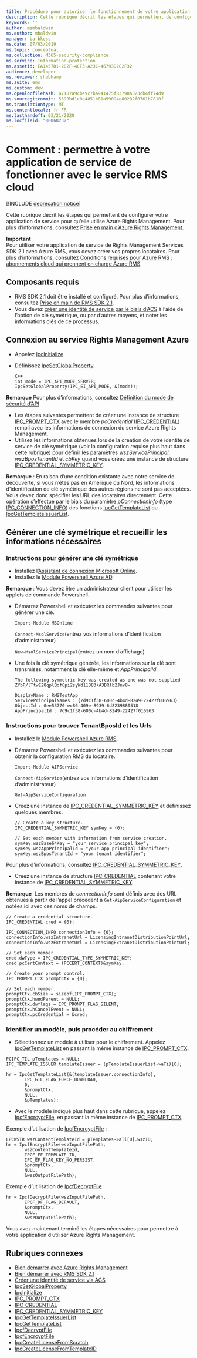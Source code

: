 ```yaml
---
title: Procédure pour autoriser le fonctionnement de votre application de service avec le service RMS cloud | Azure RMS
description: Cette rubrique décrit les étapes qui permettent de configurer votre application de service pour qu’elle utilise Azure Rights Management.
keywords: ''
author: msmbaldwin
ms.author: mbaldwin
manager: barbkess
ms.date: 07/03/2019
ms.topic: conceptual
ms.collection: M365-security-compliance
ms.service: information-protection
ms.assetid: EA1457D1-282F-4CF3-A23C-46793D2C2F32
audience: developer
ms.reviewer: shubhamp
ms.suite: ems
ms.custom: dev
ms.openlocfilehash: 47107a9cbe9c7ba941475f83798a323cb4ff74d9
ms.sourcegitcommit: 5390bd1e0e4851b81a59094e80202f0761b7810f
ms.translationtype: MT
ms.contentlocale: fr-FR
ms.lasthandoff: 03/21/2020
ms.locfileid: "80068232"
---
```

# <a name="how-to-enable-your-service-application-to-work-with-cloud-based-rms"></a>Comment : permettre à votre application de service de fonctionner avec le service RMS cloud

[!INCLUDE [deprecation notice](../includes/deprecation-warning.md)]

Cette rubrique décrit les étapes qui permettent de configurer votre application de service pour qu’elle utilise Azure Rights Management. Pour plus d’informations, consultez [Prise en main d’Azure Rights Management](https://technet.microsoft.com/library/jj585016.aspx).

**Important**  
Pour utiliser votre application de service de Rights Management Services SDK 2.1 avec Azure RMS, vous devez créer vos propres locataires. Pour plus d’informations, consultez [Conditions requises pour Azure RMS : abonnements cloud qui prennent en charge Azure RMS](../requirements.md).

## <a name="prerequisites"></a>Composants requis

-   RMS SDK 2.1 doit être installé et configuré. Pour plus d’informations, consultez [Prise en main de RMS SDK 2.1](getting-started-with-ad-rms-2-0.md).
-   Vous devez [créer une identité de service par le biais d’ACS](https://msdn.microsoft.com/library/gg185924.aspx) à l’aide de l’option de clé symétrique, ou par d’autres moyens, et noter les informations clés de ce processus.

## <a name="connecting-to-the-azure-rights-management-service"></a>Connexion au service Rights Management Azure

-   Appelez [IpcInitialize](https://msdn.microsoft.com/library/jj127295.aspx).
-   Définissez [IpcSetGlobalProperty](https://msdn.microsoft.com/library/hh535270.aspx).

        C++
        int mode = IPC_API_MODE_SERVER;
        IpcSetGlobalProperty(IPC_EI_API_MODE, &(mode));


  **Remarque**  Pour plus d’informations, consultez [Définition du mode de sécurité d’API](setting-the-api-security-mode-api-mode.md)


-   Les étapes suivantes permettent de créer une instance de structure [IPC\_PROMPT\_CTX](https://msdn.microsoft.com/library/hh535278.aspx) avec le membre *pcCredential* ([IPC\_CREDENTIAL](https://msdn.microsoft.com/library/hh535275.aspx)) rempli avec les informations de connexion du service Azure Rights Management.
-   Utilisez les informations obtenues lors de la création de votre identité de service de clé symétrique (voir la configuration requise plus haut dans cette rubrique) pour définir les paramètres *wszServicePrincipal*, *wszBposTenantId* et *cbKey* quand vous créez une instance de structure [IPC\_CREDENTIAL\_SYMMETRIC\_KEY](https://msdn.microsoft.com/library/dn133062.aspx).

**Remarque** : En raison d’une condition existante avec notre service de découverte, si vous n’êtes pas en Amérique du Nord, les informations d’identification de clé symétrique des autres régions ne sont pas acceptées. Vous devez donc spécifier les URL des locataires directement. Cette opération s’effectue par le biais du paramètre *pConnectionInfo* (type [IPC\_CONNECTION\_INFO](https://msdn.microsoft.com/library/hh535274.aspx)) des fonctions [IpcGetTemplateList](https://msdn.microsoft.com/library/hh535267.aspx) ou [IpcGetTemplateIssuerList](https://msdn.microsoft.com/library/hh535266.aspx).

## <a name="generate-a-symmetric-key-and-collect-the-needed-information"></a>Générer une clé symétrique et recueillir les informations nécessaires

### <a name="instructions-to-generate-a-symmetric-key"></a>Instructions pour générer une clé symétrique

-   Installez l’[Assistant de connexion Microsoft Online](https://go.microsoft.com/fwlink/p/?LinkID=286152).
-   Installez le [Module Powershell Azure AD](https://bposast.vo.msecnd.net/MSOPMW/8073.4/amd64/AdministrationConfig-en.msi).

**Remarque** : Vous devez être un administrateur client pour utiliser les applets de commande Powershell.

- Démarrez Powershell et exécutez les commandes suivantes pour générer une clé.

    `Import-Module MSOnline`

    `Connect-MsolService`(entrez vos informations d’identification d’administrateur)

    `New-MsolServicePrincipal`(entrez un nom d’affichage)

- Une fois la clé symétrique générée, les informations sur la clé sont transmises, notamment la clé elle-même et *AppPrincipalId*.

      The following symmetric key was created as one was not supplied
      ZYbF/lTtwE28qplQofCpi2syWd11D83+A3DRlb2Jnv8=

      DisplayName : RMSTestApp
      ServicePrincipalNames : {7d9c1f38-600c-4b4d-8249-22427f016963}
      ObjectId : 0ee53770-ec86-409e-8939-6d8239880518
      AppPrincipalId : 7d9c1f38-600c-4b4d-8249-22427f016963


### <a name="instructions-to-find-out-tenantbposid-and-urls"></a>Instructions pour trouver **TenantBposId** et les **Urls**

-   Installez le [Module Powershell Azure RMS](https://technet.microsoft.com/library/jj585012.aspx).
-   Démarrez Powershell et exécutez les commandes suivantes pour obtenir la configuration RMS du locataire.

    `Import-Module AIPService`

    `Connect-AipService`(entrez vos informations d’identification d’administrateur)

    `Get-AipServiceConfiguration`


- Créez une instance de [IPC\_CREDENTIAL\_SYMMETRIC\_KEY](https://msdn.microsoft.com/library/dn133062.aspx) et définissez quelques membres.

      // Create a key structure.
      IPC_CREDENTIAL_SYMMETRIC_KEY symKey = {0};

      // Set each member with information from service creation.
      symKey.wszBase64Key = "your service principal key";
      symKey.wszAppPrincipalId = "your app principal identifier";
      symKey.wszBposTenantId = "your tenant identifier";


Pour plus d’informations, consultez [IPC\_CREDENTIAL\_SYMMETRIC\_KEY](https://msdn.microsoft.com/library/dn133062.aspx).

-   Créez une instance de structure [IPC\_CREDENTIAL](https://msdn.microsoft.com/library/hh535275.aspx) contenant votre instance de [IPC\_CREDENTIAL\_SYMMETRIC\_KEY](https://msdn.microsoft.com/library/dn133062.aspx).

**Remarque**  Les membres de *connectionInfo* sont définis avec des URL obtenues à partir de l’appel précédent à `Get-AipServiceConfiguration` et notées ici avec ces noms de champs.

    // Create a credential structure.
    IPC_CREDENTIAL cred = {0};

    IPC_CONNECTION_INFO connectionInfo = {0};
    connectionInfo.wszIntranetUrl = LicensingIntranetDistributionPointUrl;
    connectionInfo.wszExtranetUrl = LicensingExtranetDistributionPointUrl;

    // Set each member.
    cred.dwType = IPC_CREDENTIAL_TYPE_SYMMETRIC_KEY;
    cred.pcCertContext = (PCCERT_CONTEXT)&symKey;

    // Create your prompt control.
    IPC_PROMPT_CTX promptCtx = {0};

    // Set each member.
    promptCtx.cbSize = sizeof(IPC_PROMPT_CTX);
    promptCtx.hwndParent = NULL;
    promptCtx.dwflags = IPC_PROMPT_FLAG_SILENT;
    promptCtx.hCancelEvent = NULL;
    promptCtx.pcCredential = &cred;

### <a name="identify-a-template-and-then-encrypt"></a>Identifier un modèle, puis procéder au chiffrement

-   Sélectionnez un modèle à utiliser pour le chiffrement.
    Appelez [IpcGetTemplateList](https://msdn.microsoft.com/library/hh535267.aspx) en passant la même instance de [IPC\_PROMPT\_CTX](https://msdn.microsoft.com/library/hh535278.aspx).


~~~
PCIPC_TIL pTemplates = NULL;
IPC_TEMPLATE_ISSUER templateIssuer = (pTemplateIssuerList->aTi)[0];

hr = IpcGetTemplateList(&(templateIssuer.connectionInfo),
       IPC_GTL_FLAG_FORCE_DOWNLOAD,
       0,
       &promptCtx,
       NULL,
       &pTemplates);
~~~


-   Avec le modèle indiqué plus haut dans cette rubrique, appelez [IpcfEncrcyptFile](https://msdn.microsoft.com/library/dn133059.aspx), en passant la même instance de [IPC\_PROMPT\_CTX](https://msdn.microsoft.com/library/hh535278.aspx).

Exemple d’utilisation de [IpcfEncrcyptFile](https://msdn.microsoft.com/library/dn133059.aspx) :

    LPCWSTR wszContentTemplateId = pTemplates->aTi[0].wszID;
    hr = IpcfEncryptFile(wszInputFilePath,
           wszContentTemplateId,
           IPCF_EF_TEMPLATE_ID,
           IPC_EF_FLAG_KEY_NO_PERSIST,
           &promptCtx,
           NULL,
           &wszOutputFilePath);

Exemple d’utilisation de [IpcfDecryptFile](https://msdn.microsoft.com/library/dn133058.aspx) :

    hr = IpcfDecryptFile(wszInputFilePath,
           IPCF_DF_FLAG_DEFAULT,
           &promptCtx,
           NULL,
           &wszOutputFilePath);

Vous avez maintenant terminé les étapes nécessaires pour permettre à votre application d’utiliser Azure Rights Management.

## <a name="related-topics"></a>Rubriques connexes

* [Bien démarrer avec Azure Rights Management](https://technet.microsoft.com/library/jj585016.aspx)
* [Bien démarrer avec RMS SDK 2.1](getting-started-with-ad-rms-2-0.md)
* [Créer une identité de service via ACS](https://msdn.microsoft.com/library/gg185924.aspx)
* [IpcSetGlobalProperty](https://msdn.microsoft.com/library/hh535270.aspx)
* [IpcInitialize](https://msdn.microsoft.com/library/jj127295.aspx)
* [IPC\_PROMPT\_CTX](https://msdn.microsoft.com/library/hh535278.aspx)
* [IPC\_CREDENTIAL](https://msdn.microsoft.com/library/hh535275.aspx)
* [IPC\_CREDENTIAL\_SYMMETRIC\_KEY](https://msdn.microsoft.com/library/dn133062.aspx)
* [IpcGetTemplateIssuerList](https://msdn.microsoft.com/library/hh535266.aspx)
* [IpcGetTemplateList](https://msdn.microsoft.com/library/hh535267.aspx)
* [IpcfDecryptFile](https://msdn.microsoft.com/library/dn133058.aspx)
* [IpcfEncrcyptFile](https://msdn.microsoft.com/library/dn133059.aspx)
* [IpcCreateLicenseFromScratch](https://msdn.microsoft.com/library/hh535256.aspx)
* [IpcCreateLicenseFromTemplateID](https://msdn.microsoft.com/library/hh535257.aspx)
